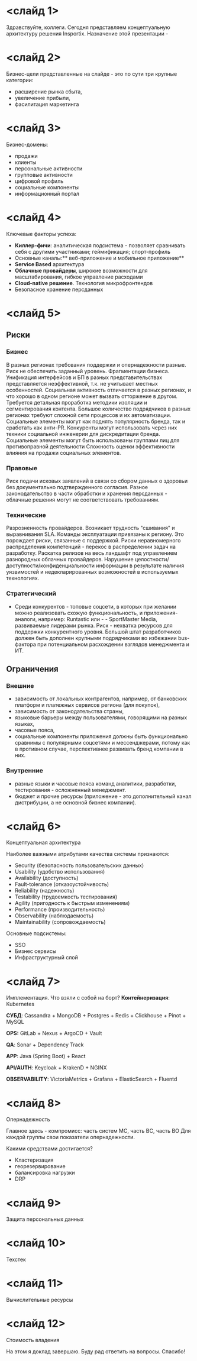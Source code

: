 # <слайд 1>
Здравствуйте, коллеги.
Сегодня представляем концептуальную архитектуру решения Insportix.
Назначение этой презентации - 

# <слайд 2>
Бизнес-цели представленные на слайде - это по сути три крупные категории:
* расширение рынка сбыта,
* увеличение прибыли,
* фасилитация маркетинга

# <слайд 3>
Бизнес-домены:
* продажи
* клиенты
* персональные активности
* групповые активности
* цифровой профиль
* социальные компоненты
* информационный портал

# <слайд 4>
Ключевые факторы успеха:
- **Киллер-фичи**: аналитическая подсистема - позволяет сравнивать себя с другими участниками; геймификация; спорт-профиль
- Основные каналы:** веб-приложение и мобильное приложение**
- **Service Based** архитектура
- **Облачные провайдеры**, широкие возможности для масштабирования, гибкое управление расходами
- **Cloud-native решение**. Технология микрофронтендов
- Безопасное хранение персданных

# <слайд 5>
## Риски
### Бизнес
В разных регионах требования поддержки и опернадежности разные. Риск не обеспечить заданный уровень.
Фрагментации бизнеса. Унификация интерфейсов и БП в разных представительствах представляется неэффективной, т.к. не учитывает местных особенностей.
Социальная активность отличается в разных регионах, и что хорошо в одном регионе может вызвать отторжение в другом. Требуется детальная проработка методики изоляции и сегментирования контента.
Большое количество подрядчиков в разных регионах требуют сложной сети процессов и их автоматизации.
Социальные элементы могут как поднять популярность бренда, так и сработать как анти-PR. Конкуренты могут использовать через них техники социальной инженерии для дискредитации бренда.
Социальные элементы могут быть использованы группами лиц для противоправной деятельности
Сложность оценки эффективности влияния на продажи социальных элементов.
### Правовые
Риск подачи исковых заявлений в связи со сбором данных о здоровьи без документально подтвержденного согласия.
Разное законодательство в части обработки и хранения персданных - облачные решения могут не соответствовать требованиям.
### Технические
Разрозненность провайдеров. Возникает трудность "сшивания" и выравнивания SLA.
Команды эксплуатации привязаны к региону. Это порождает риски, связанные с поддержкой.
Риски неравномерного распределения компетенций - перекос в распределении задач на разработку.
Раскатка релизов на весь ландшафт под управлением разнородных облачных провайдеров.
Нарушение целостности/доступности/конфиденциальности информации в результате наличия уязвимостей и недекларированных возможностей в используемых технологиях.
### Стратегический
- Среди конкурентов - топовые соцсети, в которых при желании можно реализовать схожую функциональность, и приложения-аналоги, например: Runtastic или - - SportMaster Media, развиваемые лидерами рынка. Риск - нехватка ресурсов для поддержки конкурентного уровня.
Большой штат разработчиков должен быть дополнен крупными подрядчиками во избежании bus-фактора при потенциальном расхождении взглядов менеджмента и ИТ.

## Ограничения
### Внешние
 - зависимость от локальных контрагентов, например, от банковских платформ и платежных сервисов региона (для покупок),
 - зависимость от законодательства страны,
 - языковые барьеры между пользователями, говорящими на разных языках,
 - часовые пояса,
 - социальные компоненты приложения должны быть функционально сравнимы с популярными соцсетями и мессенджерами, потому как в противном случае, перспективнее развивать бренд компании в них. 

### Внутренние
 - разные языки и часовые пояса команд аналитики, разработки, тестирования - осложненный менеджмент.
 - бюджет и прочие ресурсы (приложение - это дополнительный канал дистрибуции, а не основной бизнес компании).


# <слайд 6>
Концептуальная архитектура

Наиболее важными атрибутами качества системы признаются:
* Security (безопасность пользовательских данных)
* Usability (удобство использования)
* Availability (доступность)
* Fault-tolerance (отказоустойчивость)
* Reliability (надежность)
* Testability (трудоемкость тестирования)
* Agility (пригодность к быстрым изменениям)
* Performance (производительность)
* Observability (наблюдаемость)
* Maintainability (сопровождаемость)

Основные подсистемы:
- SSO
- Бизнес сервисы
- Инфраструктурный слой

# <слайд 7>
Имплементация. Что взяли с собой на борт?
**Контейнеризация**: Kubernetes

**СУБД**: Cassandra + MongoDB + Postgres + Redis + 
Clickhouse + Pinot + MySQL

**OPS:** GitLab + Nexus + ArgoCD + Vault

**QA**: Sonar + Dependency Track

**APP**: Java (Spring Boot) + React

**API/AUTH**: Keycloak + KrakenD + NGINX

**OBSERVABILITY**: VictoriaMetrics + Grafana + ElasticSearch + Fluentd


# <слайд 8>
Опернадежность

Главное здесь - компромисс: часть систем MC, часть BC, часть BO
Для каждой группы свои показатели опернадежности.

Какими средствами достигается?
- Кластеризация
- георезервирование
- балансировка нагрузки
- DRP

# <слайд 9>
Защита персональных данных

# <слайд 10>
Техстек

# <слайд 11>
Вычислительные ресурсы

# <слайд 12>
Стоимость владения


На этом я доклад завершаю. Буду рад ответить на вопросы. Спасибо!

